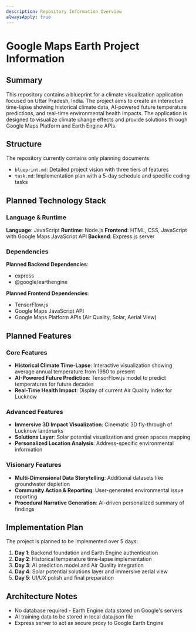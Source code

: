 ```yaml
---
description: Repository Information Overview
alwaysApply: true
---
```


# Google Maps Earth Project Information

## Summary
This repository contains a blueprint for a climate visualization application focused on Uttar Pradesh, India. The project aims to create an interactive time-lapse showing historical climate data, AI-powered future temperature predictions, and real-time environmental health impacts. The application is designed to visualize climate change effects and provide solutions through Google Maps Platform and Earth Engine APIs.

## Structure
The repository currently contains only planning documents:
- `blueprint.md`: Detailed project vision with three tiers of features
- `task.md`: Implementation plan with a 5-day schedule and specific coding tasks

## Planned Technology Stack

### Language & Runtime
**Language**: JavaScript
**Runtime**: Node.js
**Frontend**: HTML, CSS, JavaScript with Google Maps JavaScript API
**Backend**: Express.js server

### Dependencies
**Planned Backend Dependencies**:
- express
- @google/earthengine

**Planned Frontend Dependencies**:
- TensorFlow.js
- Google Maps JavaScript API
- Google Maps Platform APIs (Air Quality, Solar, Aerial View)

## Planned Features

### Core Features
- **Historical Climate Time-Lapse**: Interactive visualization showing average annual temperature from 1980 to present
- **AI-Powered Future Prediction**: TensorFlow.js model to predict temperatures for future decades
- **Real-Time Health Impact**: Display of current Air Quality Index for Lucknow

### Advanced Features
- **Immersive 3D Impact Visualization**: Cinematic 3D fly-through of Lucknow landmarks
- **Solutions Layer**: Solar potential visualization and green spaces mapping
- **Personalized Location Analysis**: Address-specific environmental information

### Visionary Features
- **Multi-Dimensional Data Storytelling**: Additional datasets like groundwater depletion
- **Community Action & Reporting**: User-generated environmental issue reporting
- **Procedural Narrative Generation**: AI-driven personalized summary of findings

## Implementation Plan
The project is planned to be implemented over 5 days:
1. **Day 1**: Backend foundation and Earth Engine authentication
2. **Day 2**: Historical temperature time-lapse implementation
3. **Day 3**: AI prediction model and Air Quality integration
4. **Day 4**: Solar potential solutions layer and immersive aerial view
5. **Day 5**: UI/UX polish and final preparation

## Architecture Notes
- No database required - Earth Engine data stored on Google's servers
- AI training data to be stored in local data.json file
- Express server to act as secure proxy to Google Earth Engine